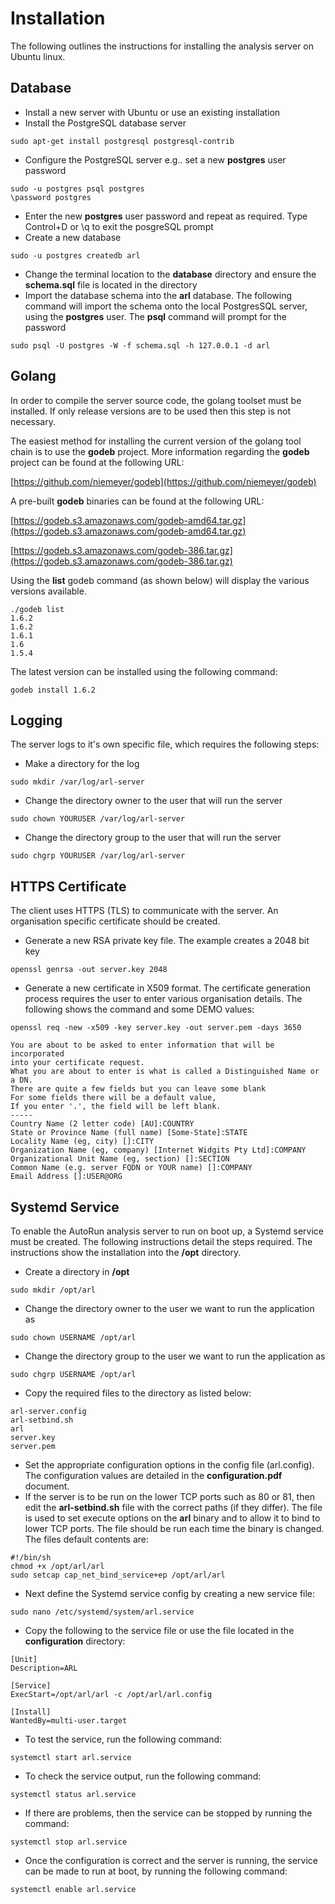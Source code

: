 # Installation

The following outlines the instructions for installing the analysis server on Ubuntu linux.

## Database

- Install a new server with Ubuntu or use an existing installation
- Install the PostgreSQL database server
```
sudo apt-get install postgresql postgresql-contrib
```
- Configure the PostgreSQL server e.g.. set a new **postgres** user password
```
sudo -u postgres psql postgres
\password postgres
```
- Enter the new **postgres** user password and repeat as required. Type Control+D or \q to exit the posgreSQL prompt
- Create a new database
```
sudo -u postgres createdb arl
```
- Change the terminal location to the **database** directory and ensure the **schema.sql** file is located in the directory
- Import the database schema into the **arl** database. The following command will import the schema onto the local PostgresSQL server, using the **postgres** user. The **psql** command will prompt for the password
```
sudo psql -U postgres -W -f schema.sql -h 127.0.0.1 -d arl
```

## Golang

In order to compile the server source code, the golang toolset must be installed. If only release versions are to be used then this step is not necessary.

The easiest method for installing the current version of the golang tool chain is to use the **godeb** project. More information regarding the **godeb** project can be found at the following URL:

[https://github.com/niemeyer/godeb](https://github.com/niemeyer/godeb)

A pre-built **godeb** binaries can be found at the following URL:

[https://godeb.s3.amazonaws.com/godeb-amd64.tar.gz](https://godeb.s3.amazonaws.com/godeb-amd64.tar.gz)

[https://godeb.s3.amazonaws.com/godeb-386.tar.gz](https://godeb.s3.amazonaws.com/godeb-386.tar.gz)

Using the **list** godeb command (as shown below) will display the various versions available.
```
./godeb list
1.6.2
1.6.2
1.6.1
1.6
1.5.4
```
The latest version can be installed using the following command:
```
godeb install 1.6.2
```    

## Logging

The server logs to it's own specific file, which requires the following steps:

- Make a directory for the log
```
sudo mkdir /var/log/arl-server
```
- Change the directory owner to the user that will run the server
```
sudo chown YOURUSER /var/log/arl-server
```
- Change the directory group to the user that will run the server
```
sudo chgrp YOURUSER /var/log/arl-server
```

## HTTPS Certificate

The client uses HTTPS (TLS) to communicate with the server. An organisation specific certificate should be created.
- Generate a new RSA private key file. The example creates a 2048 bit key
```
openssl genrsa -out server.key 2048
```
- Generate a new certificate in X509 format. The certificate generation process requires the user to enter various organisation details. The following shows the command and some DEMO values:
```
openssl req -new -x509 -key server.key -out server.pem -days 3650

You are about to be asked to enter information that will be incorporated
into your certificate request.
What you are about to enter is what is called a Distinguished Name or a DN.
There are quite a few fields but you can leave some blank
For some fields there will be a default value,
If you enter '.', the field will be left blank.
-----
Country Name (2 letter code) [AU]:COUNTRY
State or Province Name (full name) [Some-State]:STATE
Locality Name (eg, city) []:CITY
Organization Name (eg, company) [Internet Widgits Pty Ltd]:COMPANY
Organizational Unit Name (eg, section) []:SECTION
Common Name (e.g. server FQDN or YOUR name) []:COMPANY
Email Address []:USER@ORG
```

## Systemd Service

To enable the AutoRun analysis server to run on boot up, a Systemd service must be created. The following instructions detail the steps required. The instructions show the installation into the **/opt** directory.

- Create a directory in **/opt**
```
sudo mkdir /opt/arl
```
- Change the directory owner to the user we want to run the application as
```
sudo chown USERNAME /opt/arl
```
- Change the directory group to the user we want to run the application as
```
sudo chgrp USERNAME /opt/arl
```
- Copy the required files to the directory as listed below:
```
arl-server.config
arl-setbind.sh
arl
server.key
server.pem
```
- Set the appropriate configuration options in the config file (arl.config). The configuration values are detailed in the **configuration.pdf** document.
- If the server is to be run on the lower TCP ports such as 80 or 81, then edit the **arl-setbind.sh** file  with the correct paths (if they differ). The file is used to set execute options on the **arl** binary and to allow it to bind to lower TCP ports. The file should be run each time the binary is changed. The files default contents are:
```
#!/bin/sh
chmod +x /opt/arl/arl
sudo setcap cap_net_bind_service+ep /opt/arl/arl
```
- Next define the Systemd service config by creating a new service file:
```
sudo nano /etc/systemd/system/arl.service
```
- Copy the following to the service file or use the file located in the **configuration** directory:
```
[Unit]
Description=ARL

[Service]
ExecStart=/opt/arl/arl -c /opt/arl/arl.config

[Install]
WantedBy=multi-user.target
```
- To test the service, run the following command:
```
systemctl start arl.service
```
- To check the service output, run the following command:
```
systemctl status arl.service
```
- If there are problems, then the service can be stopped by running the command:
```
systemctl stop arl.service
```
- Once the configuration is correct and the server is running, the service can be made to run at boot, by running the following command:
```
systemctl enable arl.service
```
